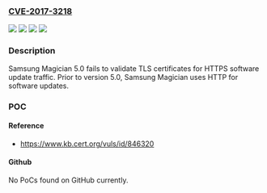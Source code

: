 ### [CVE-2017-3218](https://cve.mitre.org/cgi-bin/cvename.cgi?name=CVE-2017-3218)
![](https://img.shields.io/static/v1?label=Product&message=Magician&color=blue)
![](https://img.shields.io/static/v1?label=Version&message=%3C5.1%20&color=brightgreen)
![](https://img.shields.io/static/v1?label=Vulnerability&message=CWE-295&color=brightgreen)
![](https://img.shields.io/static/v1?label=Vulnerability&message=CWE-311&color=brightgreen)

### Description

Samsung Magician 5.0 fails to validate TLS certificates for HTTPS software update traffic. Prior to version 5.0, Samsung Magician uses HTTP for software updates.

### POC

#### Reference
- https://www.kb.cert.org/vuls/id/846320

#### Github
No PoCs found on GitHub currently.

